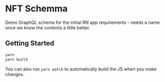 # NFT Schemma

Demo GraphQL schema for the initial RN app requirements - needs a name once we know the contents a little better.

## Getting Started

```sh
yarn
yarn build
```

You can also run `yarn watch` to automatically build the JS when you make changes.
